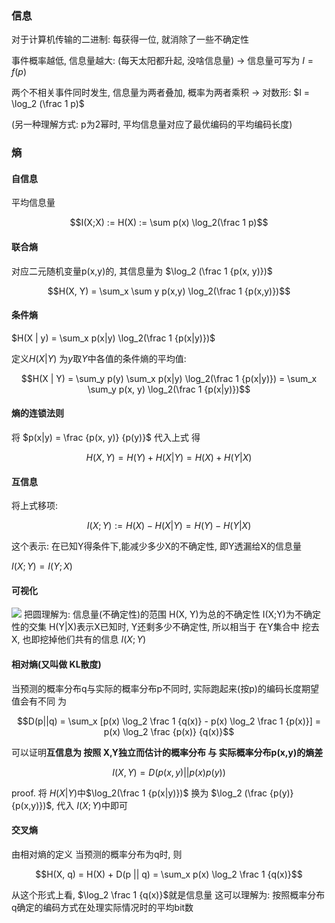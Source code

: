 ### 信息
对于计算机传输的二进制: 每获得一位, 就消除了一些不确定性

事件概率越低, 信息量越大: (每天太阳都升起, 没啥信息量) -> 信息量可写为 $I = f(p)$

两个不相关事件同时发生, 信息量为两者叠加, 概率为两者乘积 -> 对数形: $I = \log_2 (\frac 1 p)$

(另一种理解方式: p为2幂时, 平均信息量对应了最优编码的平均编码长度)

### 熵
#### 自信息
平均信息量

$$I(X;X) := H(X) := \sum p(x) \log_2(\frac 1 p)$$

#### 联合熵
对应二元随机变量p(x,y)的, 其信息量为 $\log_2 (\frac 1 {p(x, y)})$

$$H(X, Y) = \sum_x \sum y p(x,y) \log_2(\frac 1 {p(x,y)})$$

#### 条件熵
$H(X | y) = \sum_x p(x|y) \log_2(\frac 1 {p(x|y)})$

定义$H(X | Y)$ 为$y$取$Y$中各值的条件熵的平均值:

$$H(X | Y) = \sum_y p(y) \sum_x p(x|y) \log_2(\frac 1 {p(x|y)}) = \sum_x \sum_y p(x, y) \log_2(\frac 1 {p(x|y)})$$

#### 熵的连锁法则

将 $p(x|y) = \frac {p(x, y)} {p(y)}$ 代入上式
得 

$$H(X,Y) = H(Y) + H(X|Y) = H(X) + H(Y|X)$$

#### 互信息
将上式移项:

$$I(X; Y) := H(X) - H(X|Y) = H(Y) - H(Y|X)$$

这个表示: 在已知Y得条件下,能减少多少X的不确定性, 即Y透漏给X的信息量

$I(X;Y) = I(Y;X)$

#### 可视化

![](https://img2020.cnblogs.com/blog/1086046/202006/1086046-20200628193821766-1188041595.png)
把圆理解为: 信息量(不确定性)的范围
H(X, Y)为总的不确定性
I(X;Y)为不确定性的交集
H(Y|X)表示X已知时, Y还剩多少不确定性, 所以相当于 在Y集合中 挖去 X, 也即挖掉他们共有的信息 $I(X;Y)$

#### 相对熵(又叫做 KL散度)
当预测的概率分布q与实际的概率分布p不同时, 实际跑起来(按p)的编码长度期望值会有不同
为

$$D(p||q) = \sum_x [p(x) \log_2 \frac 1 {q(x)} - p(x) \log_2 \frac 1 {p(x)}] = p(x) \log_2 \frac {p(x)} {q(x)}$$

可以证明**互信息为 按照 X,Y独立而估计的概率分布 与 实际概率分布p(x,y)的熵差**

$$I(X,Y) = D(p(x,y) || p(x)p(y))$$

proof. 
将 $H(X|Y)$中$\log_2(\frac 1 {p(x|y)})$ 换为 $\log_2 (\frac {p(y)}{p(x,y)})$, 代入 $I(X;Y)$中即可

#### 交叉熵
由相对熵的定义
当预测的概率分布为q时, 则

$$H(X, q) = H(X) + D(p || q) = \sum_x p(x) \log_2 \frac 1 {q(x)}$$

从这个形式上看, $\log_2 \frac 1 {q(x)}$就是信息量
这可以理解为: 按照概率分布q确定的编码方式在处理实际情况时的平均bit数